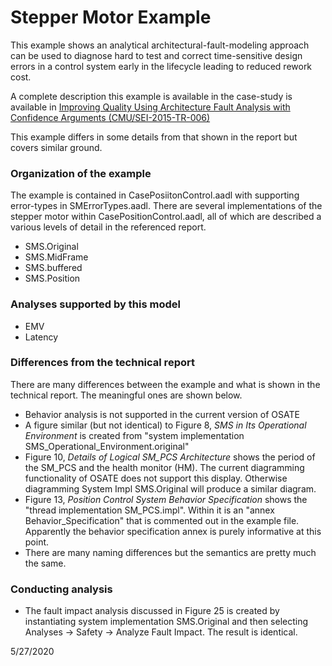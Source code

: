 # Stepper Motor Example

This example shows an analytical architectural-fault-modeling approach can be used to diagnose hard to test and correct time-sensitive design errors in a control system early in the lifecycle leading to reduced rework cost.

A complete description this example is available in the case-study is available in [Improving Quality Using Architecture
Fault Analysis with Confidence
Arguments (CMU/SEI-2015-TR-006)](https://resources.sei.cmu.edu/asset_files/TechnicalReport/2015_005_001_435065.pdf)

This example differs in some details from that shown in the report but covers similar ground.

### Organization of the example

The example is contained in CasePosiitonControl.aadl with supporting error-types in SMErrorTypes.aadl. There are several implementations of the stepper motor within CasePositionControl.aadl, all of which are described a various levels of detail in the referenced report.

* SMS.Original
* SMS.MidFrame
* SMS.buffered
* SMS.Position

### Analyses supported by this model
* EMV
* Latency

### Differences from the technical report

There are many differences between the example and what is shown in the technical report. The meaningful ones are shown below.
* Behavior analysis is not supported in the current version of OSATE
* A figure similar (but not identical) to Figure 8, *SMS in Its Operational Environment* is created from "system implementation SMS_Operational_Environment.original"
* Figure 10, *Details of Logical SM_PCS Architecture* shows the period of the SM_PCS and the health monitor (HM). The current diagramming functionality of OSATE does not support this display. Otherwise diagramming System Impl SMS.Original will produce a similar diagram.
* Figure 13, *Position Control System Behavior Specification* shows the "thread implementation SM_PCS.impl". Within it is an "annex Behavior_Specification" that is commented out in the example file. Apparently the behavior specification annex is purely informative at this point.
* There are many naming differences but the semantics are pretty much the same.

### Conducting analysis

* The fault impact analysis discussed in Figure 25 is created by instantiating system implementation SMS.Original and then selecting Analyses -> Safety -> Analyze Fault Impact. The result is identical.

5/27/2020

